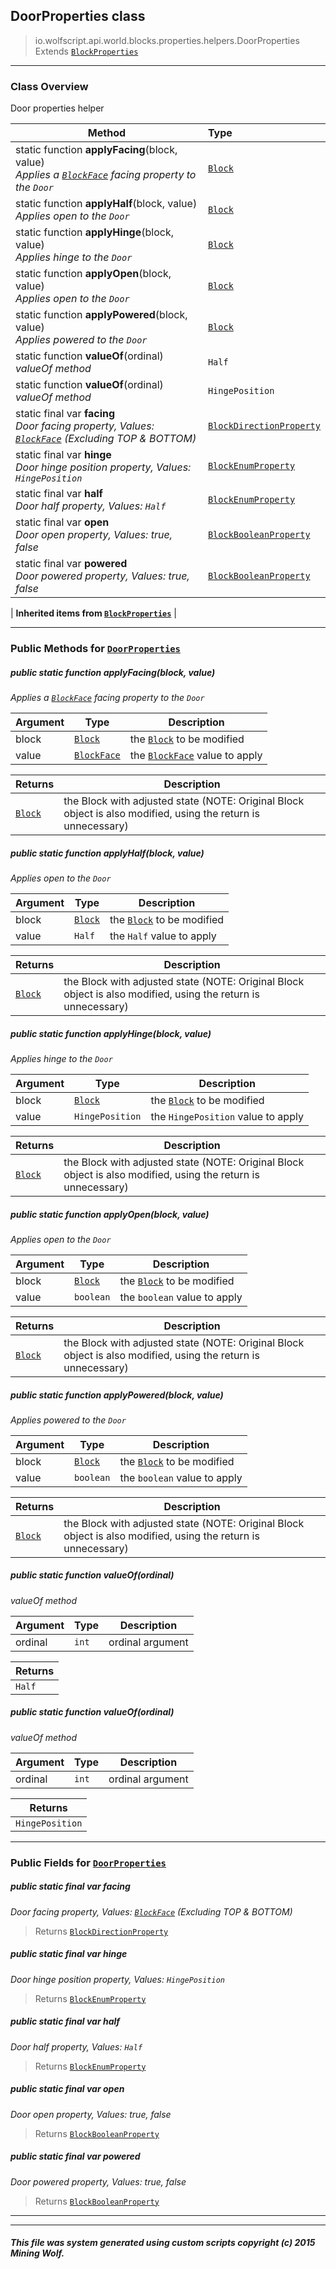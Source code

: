 ## DoorProperties __class__

>io.wolfscript.api.world.blocks.properties.helpers.DoorProperties
>Extends [`BlockProperties`](BlockProperties.md)

---

### Class Overview

Door properties helper

Method | Type   
--- | :--- 
static function __applyFacing__(block, value) <br> _Applies a [`BlockFace`](../../BlockFace.md) facing property to the `Door`_ | [`Block`](../../Block.md)
static function __applyHalf__(block, value) <br> _Applies open to the `Door`_ | [`Block`](../../Block.md)
static function __applyHinge__(block, value) <br> _Applies hinge to the `Door`_ | [`Block`](../../Block.md)
static function __applyOpen__(block, value) <br> _Applies open to the `Door`_ | [`Block`](../../Block.md)
static function __applyPowered__(block, value) <br> _Applies powered to the `Door`_ | [`Block`](../../Block.md)
static function __valueOf__(ordinal) <br> _valueOf method_ | `Half`
static function __valueOf__(ordinal) <br> _valueOf method_ | `HingePosition`
static final var __facing__ <br> _Door facing property, Values: [`BlockFace`](../../BlockFace.md) (Excluding TOP & BOTTOM)_ | [`BlockDirectionProperty`](../BlockDirectionProperty.md)
static final var __hinge__ <br> _Door hinge position property, Values: `HingePosition`_ | [`BlockEnumProperty`](../BlockEnumProperty.md)
static final var __half__ <br> _Door half property, Values: `Half`_ | [`BlockEnumProperty`](../BlockEnumProperty.md)
static final var __open__ <br> _Door open property, Values: true, false_ | [`BlockBooleanProperty`](../BlockBooleanProperty.md)
static final var __powered__ <br> _Door powered property, Values: true, false_ | [`BlockBooleanProperty`](../BlockBooleanProperty.md)
 |
__Inherited items from [`BlockProperties`](BlockProperties.md)__ |





---


### Public Methods for [`DoorProperties`](DoorProperties.md)

##### <a id='applyfacing'></a>public static function __applyFacing__(block, value)

_Applies a [`BlockFace`](../../BlockFace.md) facing property to the `Door`_

Argument | Type | Description  
--- | --- | --- 
block | [`Block`](../../Block.md) | the [`Block`](../../Block.md) to be modified
value | [`BlockFace`](../../BlockFace.md) | the [`BlockFace`](../../BlockFace.md) value to apply

Returns | Description
--- | --- 
[`Block`](../../Block.md) | the Block with adjusted state (NOTE: Original Block object is also modified, using the return is unnecessary)


##### <a id='applyhalf'></a>public static function __applyHalf__(block, value)

_Applies open to the `Door`_

Argument | Type | Description  
--- | --- | --- 
block | [`Block`](../../Block.md) | the [`Block`](../../Block.md) to be modified
value | `Half` | the `Half` value to apply

Returns | Description
--- | --- 
[`Block`](../../Block.md) | the Block with adjusted state (NOTE: Original Block object is also modified, using the return is unnecessary)


##### <a id='applyhinge'></a>public static function __applyHinge__(block, value)

_Applies hinge to the `Door`_

Argument | Type | Description  
--- | --- | --- 
block | [`Block`](../../Block.md) | the [`Block`](../../Block.md) to be modified
value | `HingePosition` | the `HingePosition` value to apply

Returns | Description
--- | --- 
[`Block`](../../Block.md) | the Block with adjusted state (NOTE: Original Block object is also modified, using the return is unnecessary)


##### <a id='applyopen'></a>public static function __applyOpen__(block, value)

_Applies open to the `Door`_

Argument | Type | Description  
--- | --- | --- 
block | [`Block`](../../Block.md) | the [`Block`](../../Block.md) to be modified
value | `boolean` | the `boolean` value to apply

Returns | Description
--- | --- 
[`Block`](../../Block.md) | the Block with adjusted state (NOTE: Original Block object is also modified, using the return is unnecessary)


##### <a id='applypowered'></a>public static function __applyPowered__(block, value)

_Applies powered to the `Door`_

Argument | Type | Description  
--- | --- | --- 
block | [`Block`](../../Block.md) | the [`Block`](../../Block.md) to be modified
value | `boolean` | the `boolean` value to apply

Returns | Description
--- | --- 
[`Block`](../../Block.md) | the Block with adjusted state (NOTE: Original Block object is also modified, using the return is unnecessary)


##### <a id='valueof'></a>public static function __valueOf__(ordinal)

_valueOf method_

Argument | Type | Description  
--- | --- | --- 
ordinal | `int` | ordinal argument

Returns | 
--- | 
`Half` |


##### <a id='valueof'></a>public static function __valueOf__(ordinal)

_valueOf method_

Argument | Type | Description  
--- | --- | --- 
ordinal | `int` | ordinal argument

Returns | 
--- | 
`HingePosition` |


---

### Public Fields for [`DoorProperties`](DoorProperties.md)

##### <a id='facing'></a>public static final var __facing__

_Door facing property, Values: [`BlockFace`](../../BlockFace.md) (Excluding TOP & BOTTOM)_

>Returns
>  [`BlockDirectionProperty`](../BlockDirectionProperty.md)

##### <a id='hinge'></a>public static final var __hinge__

_Door hinge position property, Values: `HingePosition`_

>Returns
>  [`BlockEnumProperty`](../BlockEnumProperty.md)

##### <a id='half'></a>public static final var __half__

_Door half property, Values: `Half`_

>Returns
>  [`BlockEnumProperty`](../BlockEnumProperty.md)

##### <a id='open'></a>public static final var __open__

_Door open property, Values: true, false_

>Returns
>  [`BlockBooleanProperty`](../BlockBooleanProperty.md)

##### <a id='powered'></a>public static final var __powered__

_Door powered property, Values: true, false_

>Returns
>  [`BlockBooleanProperty`](../BlockBooleanProperty.md)

---


---


##### This file was system generated using custom scripts copyright (c) 2015 Mining Wolf.
	

